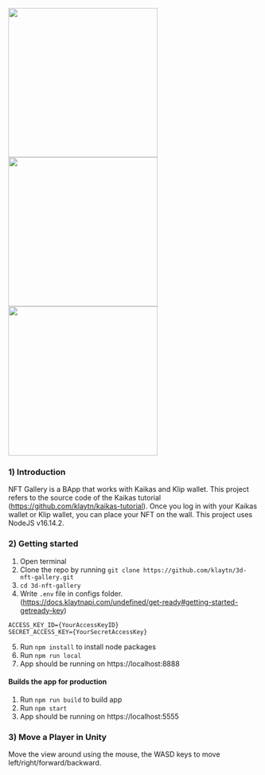 
<img width="300" src="https://user-images.githubusercontent.com/32542557/162716150-6ae9be9f-570a-42a1-8d31-164ef2584f1c.png"><img width="300"  src="https://user-images.githubusercontent.com/32542557/162716172-e180ec80-8c7e-4f48-a59a-132b8c577d13.png"><img width="300" src="https://user-images.githubusercontent.com/32542557/162716176-60d07f67-6c2f-421f-810a-9a9ceb457971.png">


### 1) Introduction
NFT Gallery is a BApp that works with Kaikas and Klip wallet. This project refers to the source code of the Kaikas tutorial (https://github.com/klaytn/kaikas-tutorial). Once you log in with your Kaikas wallet or Klip wallet, you can place your NFT on the wall. This project uses NodeJS v16.14.2.

### 2) Getting started
1. Open terminal
2. Clone the repo by running `git clone https://github.com/klaytn/3d-nft-gallery.git`
3. `cd 3d-nft-gallery`
4. Write `.env` file in configs folder. (https://docs.klaytnapi.com/undefined/get-ready#getting-started-getready-key)
```
ACCESS_KEY_ID={YourAccessKeyID}
SECRET_ACCESS_KEY={YourSecretAccessKey}
```
5. Run `npm install` to install node packages
6. Run `npm run local`
7. App should be running on https://localhost:8888

#### Builds the app for production
1. Run `npm run build` to build app
2. Run `npm start`
3. App should be running on https://localhost:5555

### 3) Move a Player in Unity 
Move the view around using the mouse, the WASD keys to move left/right/forward/backward. 
